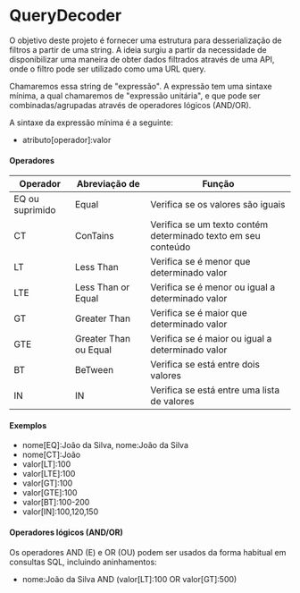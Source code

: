 # QueryDecoder

O objetivo deste projeto é fornecer uma estrutura para desserialização de filtros a partir de uma string. A ideia surgiu a partir da necessidade de disponibilizar uma maneira de obter dados filtrados através de uma API, onde o filtro pode ser utilizado como uma URL query.

Chamaremos essa string de "expressão". A expressão tem uma sintaxe mínima, a qual chamaremos de "expressão unitária", e que pode ser combinadas/agrupadas através de operadores lógicos (AND/OR).

A sintaxe da expressão mínima é a seguinte:

* atributo[operador]:valor

#### Operadores

| Operador        | Abreviação de         | Função                                                        |
|-----------------|-----------------------|---------------------------------------------------------------|
| EQ ou suprimido | Equal                 | Verifica se os valores são iguais                             |
| CT              | ConTains              | Verifica se um texto contém determinado texto em seu conteúdo |
| LT              | Less Than             | Verifica se é menor que determinado valor                     |
| LTE             | Less Than or Equal    | Verifica se é menor ou igual a determinado valor              |
| GT              | Greater Than          | Verifica se é maior que determinado valor                     |
| GTE             | Greater Than ou Equal | Verifica se é maior ou igual a determinado valor              |
| BT              | BeTween               | Verifica se está entre dois valores                           |
| IN              | IN                    | Verifica se está entre uma lista de valores                   |

#### Exemplos
 
* nome[EQ]:João da Silva, nome:João da Silva 
* nome[CT]:João
* valor[LT]:100
* valor[LTE]:100
* valor[GT]:100
* valor[GTE]:100
* valor[BT]:100-200
* valor[IN]:100,120,150

#### Operadores lógicos (AND/OR)

Os operadores AND (E) e OR (OU) podem ser usados da forma habitual em consultas SQL, incluindo aninhamentos:

* nome:João da Silva AND (valor[LT]:100 OR valor[GT]:500)
